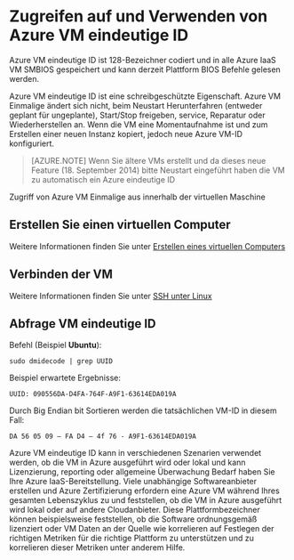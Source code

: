 <properties
   pageTitle="Zugriff auf VM-ID"
   description="Beschreibt den Zugriff auf und Azure VM eindeutige ID verwenden"
   services="virtual-machines-linux"
   documentationCenter="virtual-machines"
   authors="kmouss"
   manager="timlt"
   editor=""/>

<tags
   ms.service="virtual-machines-linux"
   ms.devlang="NA"
   ms.topic="article"
   ms.tgt_pltfrm="vm-linux"
   ms.workload="infrastructure"
   ms.date="02/08/2016"
   ms.author="kmouss"/>
   
# <a name="accessing-and-using-azure-vm-unique-id"></a>Zugreifen auf und Verwenden von Azure VM eindeutige ID

Azure VM eindeutige ID ist 128-Bezeichner codiert und in alle Azure IaaS VM SMBIOS gespeichert und kann derzeit Plattform BIOS Befehle gelesen werden.

Azure VM eindeutige ID ist eine schreibgeschützte Eigenschaft. Azure VM Einmalige ändert sich nicht, beim Neustart Herunterfahren (entweder geplant für ungeplante), Start/Stop freigeben, service, Reparatur oder Wiederherstellen an. Wenn die VM eine Momentaufnahme ist und zum Erstellen einer neuen Instanz kopiert, jedoch neue Azure VM-ID konfiguriert.

> [AZURE.NOTE] Wenn Sie ältere VMs erstellt und da dieses neue Feature (18. September 2014) bitte Neustart eingeführt haben die VM zu automatisch ein Azure eindeutige ID


Zugriff von Azure VM Einmalige aus innerhalb der virtuellen Maschine


## <a name="create-a-vm"></a>Erstellen Sie einen virtuellen Computer
 

Weitere Informationen finden Sie unter [Erstellen eines virtuellen Computers](virtual-machines-linux-creation-choices.md)


## <a name="connect-to-the-vm"></a>Verbinden der VM
 

Weitere Informationen finden Sie unter [SSH unter Linux](virtual-machines-linux-mac-create-ssh-keys.md)


## <a name="query-vm-unique-id"></a>Abfrage VM eindeutige ID

Befehl (Beispiel **Ubuntu**):

    sudo dmidecode | grep UUID
    
Beispiel erwartete Ergebnisse:

    UUID: 090556DA-D4FA-764F-A9F1-63614EDA019A
    
Durch Big Endian bit Sortieren werden die tatsächlichen VM-ID in diesem Fall:

    DA 56 05 09 – FA D4 – 4f 76 - A9F1-63614EDA019A
    
    
Azure VM eindeutige ID kann in verschiedenen Szenarien verwendet werden, ob die VM in Azure ausgeführt wird oder lokal und kann Lizenzierung, reporting oder allgemeine Überwachung Bedarf haben Sie Ihre Azure IaaS-Bereitstellung. Viele unabhängige Softwareanbieter erstellen und Azure Zertifizierung erfordern eine Azure VM während Ihres gesamten Lebenszyklus zu und feststellen, ob die VM in Azure ausgeführt wird lokal oder auf andere Cloudanbieter. Diese Plattformbezeichner können beispielsweise feststellen, ob die Software ordnungsgemäß lizenziert oder VM Daten an der Quelle wie korrelieren auf Festlegen der richtigen Metriken für die richtige Plattform zu unterstützen und zu korrelieren dieser Metriken unter anderem Hilfe.
